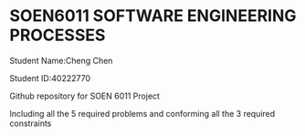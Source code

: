 # SOEN6011 SOFTWARE ENGINEERING PROCESSES
Student Name:Cheng Chen

Student ID:40222770

Github repository for SOEN 6011 Project

Including all the 5 required problems and conforming all the 3 required constraints
